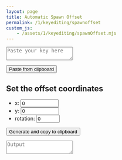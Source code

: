 ```yaml
---
layout: page
title: Automatic Spawn Offset
permalink: /1/keyediting/spawnoffset
custom_js:
    - /assets/1/keyediting/spawnOffset.mjs
---
```


<textarea placeholder="Paste your key here" class="center textarea" id="input-textarea">
</textarea>

<button class="center btn" id="btn1">Paste from clipboard</button>

## Set the offset coordinates
* x: <input type="number" min="-1000000" max="1000000" value="0" id="x">
* y: <input type="number" min="-1000000" max="1000000" value="0" id="y">
* rotation: <input type="number" min="0" max="355" value="0" id="r"> <i id="rotation-indicator" class="fa-solid fa-arrow-up"></i>

<button class="center btn" id="btn2">Generate and copy to clipboard</button>

<textarea readonly placeholder="Output" class="center textarea" id="output-textarea">
</textarea>